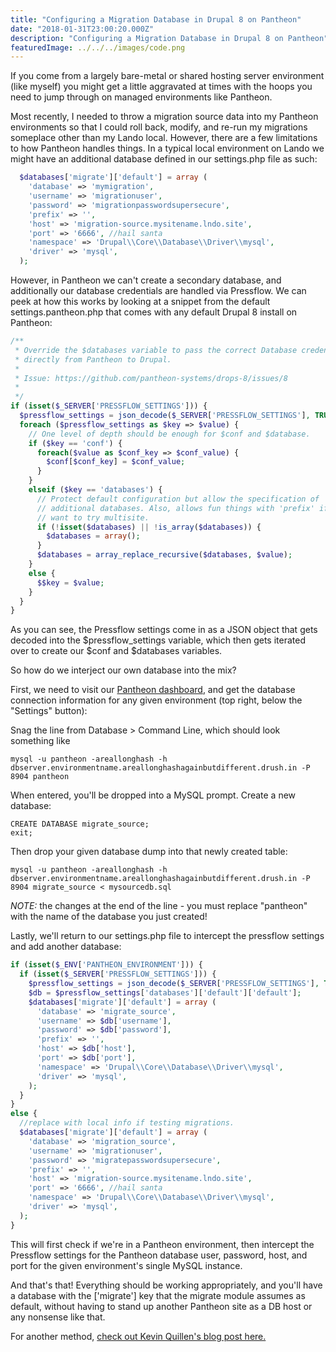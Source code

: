 ```yaml
---
title: "Configuring a Migration Database in Drupal 8 on Pantheon"
date: "2018-01-31T23:00:20.000Z"
description: "Configuring a Migration Database in Drupal 8 on Pantheon"
featuredImage: ../../../images/code.png
---
```


If you come from a largely bare-metal or shared hosting server environment (like myself) you might get a little aggravated at times with the hoops you need to jump through on managed environments like Pantheon.

Most recently, I needed to throw a migration source data into my Pantheon environments so that I could roll back, modify, and re-run my migrations someplace other than my Lando local. However, there are a few limitations to how Pantheon handles things. In a typical local environment on Lando we might have an additional database defined in our settings.php file as such:

```php
  $databases['migrate']['default'] = array (
    'database' => 'mymigration',
    'username' => 'migrationuser',
    'password' => 'migrationpasswordsupersecure',
    'prefix' => '',
    'host' => 'migration-source.mysitename.lndo.site',
    'port' => '6666', //hail santa
    'namespace' => 'Drupal\\Core\\Database\\Driver\\mysql',
    'driver' => 'mysql',
  );
```

However, in Pantheon we can't create a secondary database, and additionally our database credentials are handled via Pressflow. We can peek at how this works by looking at a snippet from the default settings.pantheon.php that comes with any default Drupal 8 install on Pantheon:

```php
/**
 * Override the $databases variable to pass the correct Database credentials
 * directly from Pantheon to Drupal.
 *
 * Issue: https://github.com/pantheon-systems/drops-8/issues/8
 *
 */
if (isset($_SERVER['PRESSFLOW_SETTINGS'])) {
  $pressflow_settings = json_decode($_SERVER['PRESSFLOW_SETTINGS'], TRUE);
  foreach ($pressflow_settings as $key => $value) {
    // One level of depth should be enough for $conf and $database.
    if ($key == 'conf') {
      foreach($value as $conf_key => $conf_value) {
        $conf[$conf_key] = $conf_value;
      }
    }
    elseif ($key == 'databases') {
      // Protect default configuration but allow the specification of
      // additional databases. Also, allows fun things with 'prefix' if they
      // want to try multisite.
      if (!isset($databases) || !is_array($databases)) {
        $databases = array();
      }
      $databases = array_replace_recursive($databases, $value);
    }
    else {
      $$key = $value;
    }
  }
}
```

As you can see, the Pressflow settings come in as a JSON object that gets decoded into the $pressflow_settings variable, which then gets iterated over to create our $conf and $databases variables.

So how do we interject our own database into the mix?

First, we need to visit our [Pantheon dashboard](http://dashboard.pantheon.io/), and get the database connection information for any given environment (top right, below the "Settings" button):

Snag the line from Database > Command Line, which should look something like

`mysql -u pantheon -areallonghash -h dbserver.environmentname.areallonghashagainbutdifferent.drush.in -P 8904 pantheon`

When entered, you'll be dropped into a MySQL prompt. Create a new database:

```
CREATE DATABASE migrate_source;
exit;
```

Then drop your given database dump into that newly created table:

`mysql -u pantheon -areallonghash -h dbserver.environmentname.areallonghashagainbutdifferent.drush.in -P 8904 migrate_source < mysourcedb.sql`

*NOTE:* the changes at the end of the line - you must replace "pantheon" with the name of the database you just created!

Lastly, we'll return to our settings.php file to intercept the pressflow settings and add another database:

```php
if (isset($_ENV['PANTHEON_ENVIRONMENT'])) {
  if (isset($_SERVER['PRESSFLOW_SETTINGS'])) {
    $pressflow_settings = json_decode($_SERVER['PRESSFLOW_SETTINGS'], TRUE);
    $db = $pressflow_settings['databases']['default']['default'];
    $databases['migrate']['default'] = array (
      'database' => 'migrate_source',
      'username' => $db['username'],
      'password' => $db['password'],
      'prefix' => '',
      'host' => $db['host'],
      'port' => $db['port'],
      'namespace' => 'Drupal\\Core\\Database\\Driver\\mysql',
      'driver' => 'mysql',
    );
  }
}
else {
  //replace with local info if testing migrations.
  $databases['migrate']['default'] = array (
    'database' => 'migration_source',
    'username' => 'migrationuser',
    'password' => 'migratepasswordsupersecure',
    'prefix' => '',
    'host' => 'migration-source.mysitename.lndo.site',
    'port' => '6666', //hail santa
    'namespace' => 'Drupal\\Core\\Database\\Driver\\mysql',
    'driver' => 'mysql',
  );
}
```

This will first check if we're in a Pantheon environment, then intercept the Pressflow settings for the Pantheon database user, password, host, and port for the given environment's single MySQL instance.

And that's that! Everything should be working appropriately, and you'll have a database with the ['migrate'] key that the migrate module assumes as default, without having to stand up another Pantheon site as a DB host or any nonsense like that.

For another method, [check out Kevin Quillen's blog post here.](http://kevinquillen.com/migration/2014/08/02/drupal-pantheon-migrations)